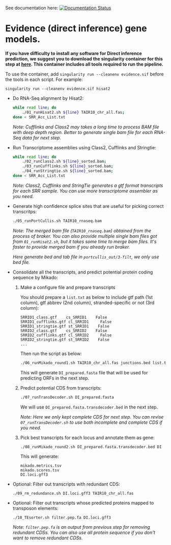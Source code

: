 See documentation here: [![Documentation Status](https://readthedocs.org/projects/orphan-prediction/badge/?version=latest)](https://orphan-prediction.readthedocs.io/en/latest/)

# Evidence (direct inference) gene models.

**If you have difficulty to install any software for Direct inference prediction, we suggest you to download the singularity container for this step at [here](https://github.com/aseetharam/transcript-assemblers). This container includes all tools required to run the pipeline.**

To use the container, add `singularity run --cleanenv evidence.sif` before the tools in each script. For example:

```
singularity run --cleanenv evidence.sif hisat2
```

- Do RNA-Seq alignment by Hisat2:
  ```bash
  while read line; do
	  ./01_runHisat2.sh ${line} TAIR10_chr_all.fas;
  done < SRR_Acc_List.txt
  ```
  _Note: Cufflinks and Class2 may takes a long time to process BAM file with deep depth region. Better to generate single bam file for each RNA-Seq data for next step._

- Run Transcriptome assemblies using Class2, Cufflinks and Stringtie:
  ```bash
  while read line; do
	  ./02_runClass2.sh ${line}_sorted.bam;
	  ./03_runCufflinks.sh ${line}_sorted.bam;
	  ./04_runStringtie.sh ${line}_sorted.bam;
  done < SRR_Acc_List.txt
  ```
  _Note: Class2, Cufflinks and StringTie generates a gtf format transcripts for each SRR sample. You can use more transcriptome assembler as you need._

- Generate high confidence splice sites that are useful for picking correct transcritps:
  ```bash
  ./05_runPortCullis.sh TAIR10_rnaseq.bam
  ```
  _Note: The merged bam file (`TAIR10_rnaseq.bam`) obtained from the process of braker. You can also provide multiple single bam files got from `01_runHisat2.sh`, but it takes some time to merge bam files. It's faster to provide merged bam if you already run braker._

  _Here generate bed and tab file in `portcullis_out/3-filt`, we only use bed file._

- Consolidate all the transcripts, and predict potential protein coding sequence by Mikado:

  1. Make a configure file and prepare transcripts

     You should prepare a `list.txt` as below to include gtf path (1st column), gtf abbrev (2nd column), stranded-specific or not (3rd column):
     ```
     SRRID1_class.gtf    cs_SRRID1    False
     SRRID1_cufflinks.gtf cl_SRRID1     False
     SRRID1_stringtie.gtf st_SRRID1    False
     SRRID2_class.gtf    cs_SRRID2    False
     SRRID2_cufflinks.gtf cl_SRRID2     False
     SRRID2_stringtie.gtf st_SRRID2    False
     ...
     ```

     Then run the script as below:
     ```bash
     ./06_runMikado_round1.sh TAIR10_chr_all.fas junctions.bed list.txt DI
     ```

     This will generate `DI_prepared.fasta` file that will be used for predicting ORFs in the next step.

  2. Predict potential CDS from transcripts:
     ```bash
     ./07_runTransDecoder.sh DI_prepared.fasta
     ```

     We will use `DI_prepared.fasta.transdecoder.bed` in the next step.

     _Note: Here we only kept complete CDS for next step. You can revise `07_runTransDecoder.sh` to use both incomplete and complete CDS if you need._

  3. Pick best transcripts for each locus and annotate them as gene:

     ```
     ./08_runMikado_round2.sh DI_prepared.fasta.transdecoder.bed DI
     ```
     This will generate:
     ```
     mikado.metrics.tsv
     mikado.scores.tsv
     DI.loci.gff3
     ```

- Optional: Filter out transcripts with redundant CDS:
  ```
  ./09_rm_redundance.sh DI.loci.gff3 TAIR10_chr_all.fas
  ```

 - Optional: Filter out transcripts whose predicted proteins mapped to transposon elements:
   ```
   ./10_TEsorter.sh filter.pep.fa DI.loci.gff3
   ```

   _Note: `filter.pep.fa` is an output from previous step for removing redundant CDSs. You can also use all protein sequence if you don't want to remove redundant CDSs._
